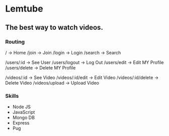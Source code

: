 # Lemtube
## The best way to watch videos.

### Routing

/ -> Home
/join -> Join
/login -> Login
/search -> Search

/users/:id -> See User
/users/logout -> Log Out
/users/edit -> Edit MY Profile
/users/delete -> Delete MY Profile

/videos/:id -> See Video
/videos/:id/edit -> Edit Video
/videos/:id/delete -> Delete Video
/videos/upload -> Upload Video

### Skills
- Node JS
- JavaScript
- Mongo DB
- Express
- Pug